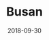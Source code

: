 ---
title: Busan
date: 2018-09-30
countries:
  - South Korea
resources:
  - src: feature.jpg
    params: 
      weight: 0
  - src: DSCF0499.jpg
    params: 
      weight: 1
  - src: DSCF0488.jpg
    params: 
      weight: 2
  - src: DSCF0519.jpg
    params: 
      weight: 3
  - src: DSCF0523.jpg
    params: 
      weight: 4
  - src: DSCF0532.jpg
    params: 
      weight: 5
  - src: DSCF0550.jpg
    params: 
      weight: 5
  - src: DSCF0536.jpg
    params: 
      weight: 6
  - src: DSCF0553.jpg
    params: 
      weight: 7
  - src: DSCF0557.jpg
    params: 
      weight: 8
  - src: DSCF0578.jpg
    params: 
      weight: 9
---
